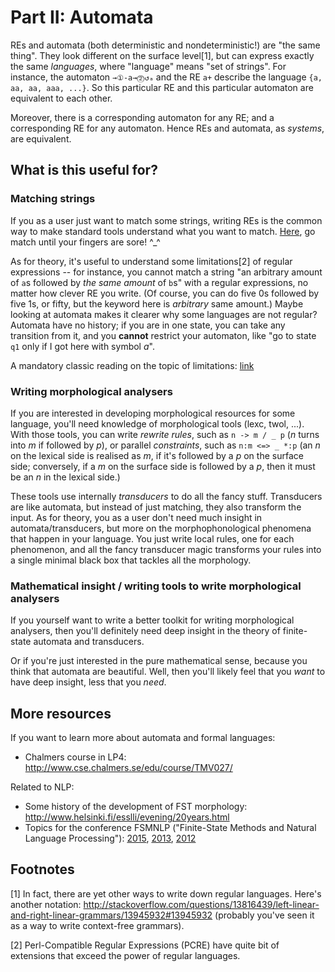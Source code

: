 # Part II: Automata

REs and automata (both deterministic and nondeterministic!) are "the same thing". They look different on the surface level[1], but can express exactly the same _languages_, where "language" means "set of strings".
For instance, the automaton `→①-a→⓶↺ₐ` and the RE `a+` describe the language `{a, aa, aa, aaa, ...}`. So this particular RE and this particular automaton are equivalent to each other. 

Moreover, there is a corresponding automaton for any RE; and a corresponding RE for any automaton. Hence REs and automata, as *systems*, are equivalent.



## What is this useful for?

### Matching strings 
If you as a user just want to match some strings, writing REs is the common way to make standard tools understand what you want to match. [Here](https://regex101.com/), go match until your fingers are sore! ^_^

As for theory, it's useful to understand some limitations[2] of regular expressions -- for instance, you cannot match a string "an arbitrary amount of `a`s followed by *the same amount* of `b`s" with a regular expressions, no matter how clever RE you write. (Of course, you can do five 0s followed by five 1s, or fifty, but the keyword here is *arbitrary* same amount.)
Maybe looking at automata makes it clearer why some languages are not regular? Automata have no history; if you are in one state, you can take any transition from it, and you **cannot** restrict your automaton, like "go to state `q1` only if I got here with symbol *a*". 

A mandatory classic reading on the topic of limitations: [link](http://stackoverflow.com/questions/1732348/regex-match-open-tags-except-xhtml-self-contained-tags/1732454#1732454)


### Writing morphological analysers

If you are interested in developing morphological resources for some language, you'll need knowledge of morphological tools (lexc, twol, ...). With those tools, you can write *rewrite rules*, such as `n -> m / _ p` (*n* turns into *m* if followed by *p*), or parallel *constraints*, such as `n:m <=> _ *:p` (an *n* on the lexical side is realised as *m*, if it's followed by a *p* on the surface side; conversely, if a *m* on the surface side is followed by a *p*, then it must be an *n* in the lexical side.) 

These tools use internally *transducers* to do all the fancy stuff. Transducers are like automata, but instead of just matching, they also transform the input.
As for theory, you as a user don't need much insight in automata/transducers, but more on the morphophonological phenomena that happen in your language. You just write local rules, one for each phenomenon, and all the fancy transducer magic transforms your rules into a single minimal black box that tackles all the morphology.


### Mathematical insight / writing tools to write morphological analysers

If you yourself want to write a better toolkit for writing morphological analysers, then you'll definitely need deep insight in the theory of finite-state automata and transducers.

Or if you're just interested in the pure mathematical sense, because you think that automata are beautiful. Well, then you'll likely feel that you *want* to have deep insight, less that you *need*.



## More resources

If you want to learn more about automata and formal languages:

* Chalmers course in LP4: http://www.cse.chalmers.se/edu/course/TMV027/ 

Related to NLP:

* Some history of the development of FST morphology: http://www.helsinki.fi/esslli/evening/20years.html
* Topics for the conference FSMNLP ("Finite-State Methods and Natural Language Processing"): [2015](http://fsmnlp2015.phil.hhu.de/?page_id=210), [2013](http://fsmnlp2013.cs.st-andrews.ac.uk/programme.html), [2012](http://ixa2.si.ehu.es/fsmnlp2012/index.php/en/programme.html)

## Footnotes 

[1] In fact, there are yet other ways to write down regular languages. Here's another notation: http://stackoverflow.com/questions/13816439/left-linear-and-right-linear-grammars/13945932#13945932 (probably you've seen it as a way to write context-free grammars).

[2] Perl-Compatible Regular Expressions (PCRE) have quite bit of extensions that exceed the power of regular languages. 
